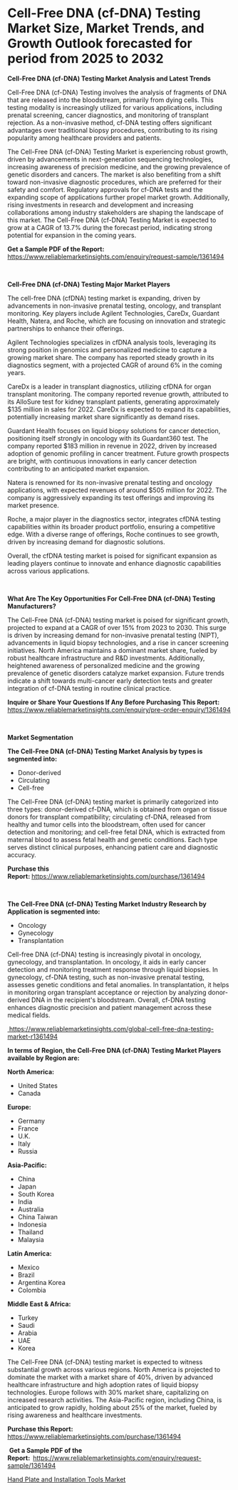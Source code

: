 <p><h1>Cell-Free DNA (cf-DNA) Testing Market Size, Market Trends, and Growth Outlook forecasted for period from 2025 to 2032</h1></p><p><strong>Cell-Free DNA (cf-DNA) Testing Market Analysis and Latest Trends</strong></p>
<p><p>Cell-Free DNA (cf-DNA) Testing involves the analysis of fragments of DNA that are released into the bloodstream, primarily from dying cells. This testing modality is increasingly utilized for various applications, including prenatal screening, cancer diagnostics, and monitoring of transplant rejection. As a non-invasive method, cf-DNA testing offers significant advantages over traditional biopsy procedures, contributing to its rising popularity among healthcare providers and patients.</p><p>The Cell-Free DNA (cf-DNA) Testing Market is experiencing robust growth, driven by advancements in next-generation sequencing technologies, increasing awareness of precision medicine, and the growing prevalence of genetic disorders and cancers. The market is also benefiting from a shift toward non-invasive diagnostic procedures, which are preferred for their safety and comfort. Regulatory approvals for cf-DNA tests and the expanding scope of applications further propel market growth. Additionally, rising investments in research and development and increasing collaborations among industry stakeholders are shaping the landscape of this market. The Cell-Free DNA (cf-DNA) Testing Market is expected to grow at a CAGR of 13.7% during the forecast period, indicating strong potential for expansion in the coming years.</p></p>
<p><strong>Get a Sample PDF of the Report:&nbsp;</strong> <a href="https://www.reliablemarketinsights.com/enquiry/request-sample/1361494?utm_campaign=3204&utm_medium=2&utm_source=Github&utm_content=ia&utm_term=22032025&utm_id=cell-free-dna-cf-dna-testing">https://www.reliablemarketinsights.com/enquiry/request-sample/1361494</a></p>
<p>&nbsp;</p>
<p><strong>Cell-Free DNA (cf-DNA) Testing Major Market Players</strong></p>
<p><p>The cell-free DNA (cfDNA) testing market is expanding, driven by advancements in non-invasive prenatal testing, oncology, and transplant monitoring. Key players include Agilent Technologies, CareDx, Guardant Health, Natera, and Roche, which are focusing on innovation and strategic partnerships to enhance their offerings.</p><p>Agilent Technologies specializes in cfDNA analysis tools, leveraging its strong position in genomics and personalized medicine to capture a growing market share. The company has reported steady growth in its diagnostics segment, with a projected CAGR of around 6% in the coming years.</p><p>CareDx is a leader in transplant diagnostics, utilizing cfDNA for organ transplant monitoring. The company reported revenue growth, attributed to its AlloSure test for kidney transplant patients, generating approximately $135 million in sales for 2022. CareDx is expected to expand its capabilities, potentially increasing market share significantly as demand rises.</p><p>Guardant Health focuses on liquid biopsy solutions for cancer detection, positioning itself strongly in oncology with its Guardant360 test. The company reported $183 million in revenue in 2022, driven by increased adoption of genomic profiling in cancer treatment. Future growth prospects are bright, with continuous innovations in early cancer detection contributing to an anticipated market expansion.</p><p>Natera is renowned for its non-invasive prenatal testing and oncology applications, with expected revenues of around $505 million for 2022. The company is aggressively expanding its test offerings and improving its market presence.</p><p>Roche, a major player in the diagnostics sector, integrates cfDNA testing capabilities within its broader product portfolio, ensuring a competitive edge. With a diverse range of offerings, Roche continues to see growth, driven by increasing demand for diagnostic solutions.</p><p>Overall, the cfDNA testing market is poised for significant expansion as leading players continue to innovate and enhance diagnostic capabilities across various applications.</p></p>
<p>&nbsp;</p>
<p><strong>What Are The Key Opportunities For Cell-Free DNA (cf-DNA) Testing Manufacturers?</strong></p>
<p><p>The Cell-Free DNA (cf-DNA) testing market is poised for significant growth, projected to expand at a CAGR of over 15% from 2023 to 2030. This surge is driven by increasing demand for non-invasive prenatal testing (NIPT), advancements in liquid biopsy technologies, and a rise in cancer screening initiatives. North America maintains a dominant market share, fueled by robust healthcare infrastructure and R&D investments. Additionally, heightened awareness of personalized medicine and the growing prevalence of genetic disorders catalyze market expansion. Future trends indicate a shift towards multi-cancer early detection tests and greater integration of cf-DNA testing in routine clinical practice.</p></p>
<p><strong>Inquire or Share Your Questions If Any Before Purchasing This Report:</strong> <a href="https://www.reliablemarketinsights.com/enquiry/pre-order-enquiry/1361494?utm_campaign=3204&utm_medium=2&utm_source=Github&utm_content=ia&utm_term=22032025&utm_id=cell-free-dna-cf-dna-testing">https://www.reliablemarketinsights.com/enquiry/pre-order-enquiry/1361494</a></p>
<p>&nbsp;</p>
<p><strong>Market Segmentation</strong></p>
<p><strong>The Cell-Free DNA (cf-DNA) Testing Market Analysis by types is segmented into:</strong></p>
<p><ul><li>Donor-derived</li><li>Circulating</li><li>Cell-free</li></ul></p>
<p><p>The Cell-Free DNA (cf-DNA) testing market is primarily categorized into three types: donor-derived cf-DNA, which is obtained from organ or tissue donors for transplant compatibility; circulating cf-DNA, released from healthy and tumor cells into the bloodstream, often used for cancer detection and monitoring; and cell-free fetal DNA, which is extracted from maternal blood to assess fetal health and genetic conditions. Each type serves distinct clinical purposes, enhancing patient care and diagnostic accuracy.</p></p>
<p><strong>Purchase this Report:&nbsp;</strong><a href="https://www.reliablemarketinsights.com/purchase/1361494?utm_campaign=3204&utm_medium=2&utm_source=Github&utm_content=ia&utm_term=22032025&utm_id=cell-free-dna-cf-dna-testing">https://www.reliablemarketinsights.com/purchase/1361494</a></p>
<p>&nbsp;</p>
<p><strong>The Cell-Free DNA (cf-DNA) Testing Market Industry Research by Application is segmented into:</strong></p>
<p><ul><li>Oncology</li><li>Gynecology</li><li>Transplantation</li></ul></p>
<p><p>Cell-free DNA (cf-DNA) testing is increasingly pivotal in oncology, gynecology, and transplantation. In oncology, it aids in early cancer detection and monitoring treatment response through liquid biopsies. In gynecology, cf-DNA testing, such as non-invasive prenatal testing, assesses genetic conditions and fetal anomalies. In transplantation, it helps in monitoring organ transplant acceptance or rejection by analyzing donor-derived DNA in the recipient's bloodstream. Overall, cf-DNA testing enhances diagnostic precision and patient management across these medical fields.</p></p>
<p><a href="https://www.reliablemarketinsights.com/global-cell-free-dna-testing-market-r1361494?utm_campaign=3204&utm_medium=2&utm_source=Github&utm_content=ia&utm_term=22032025&utm_id=cell-free-dna-cf-dna-testing">&nbsp;https://www.reliablemarketinsights.com/global-cell-free-dna-testing-market-r1361494</a></p>
<p><strong>In terms of Region, the Cell-Free DNA (cf-DNA) Testing Market Players available by Region are:</strong></p>
<p>
    <p> <strong> North America: </strong>
        <ul>
            <li>United States</li>
            <li>Canada</li>
        </ul>
        </p> 
    <p> <strong> Europe: </strong>
        <ul>
            <li>Germany</li>
            <li>France</li>
            <li>U.K.</li>
            <li>Italy</li>
            <li>Russia</li>
        </ul>
        </p> 
    <p> <strong> Asia-Pacific: </strong>
        <ul>
            <li>China</li>
            <li>Japan</li>
            <li>South Korea</li>
            <li>India</li>
            <li>Australia</li>
            <li>China Taiwan</li>
            <li>Indonesia</li>
            <li>Thailand</li>
            <li>Malaysia</li>
        </ul>
        </p> 
    <p> <strong> Latin America: </strong>
        <ul>
            <li>Mexico</li>
            <li>Brazil</li>
            <li>Argentina Korea</li>
            <li>Colombia</li>
        </ul>
        </p> 
    <p> <strong> Middle East & Africa: </strong>
        <ul>
            <li>Turkey</li>
            <li>Saudi</li>
            <li>Arabia</li>
            <li>UAE</li>
            <li>Korea</li>
        </ul>
    </p>
    </p>
<p><p>The Cell-Free DNA (cf-DNA) testing market is expected to witness substantial growth across various regions. North America is projected to dominate the market with a market share of 40%, driven by advanced healthcare infrastructure and high adoption rates of liquid biopsy technologies. Europe follows with 30% market share, capitalizing on increased research activities. The Asia-Pacific region, including China, is anticipated to grow rapidly, holding about 25% of the market, fueled by rising awareness and healthcare investments.</p></p>
<p><strong>Purchase this Report: </strong><a href="https://www.reliablemarketinsights.com/purchase/1361494?utm_campaign=3204&utm_medium=2&utm_source=Github&utm_content=ia&utm_term=22032025&utm_id=cell-free-dna-cf-dna-testing">https://www.reliablemarketinsights.com/purchase/1361494</a></p>
<p>&nbsp;<strong>Get a Sample PDF of the Report:&nbsp;&nbsp;</strong><a href="https://www.reliablemarketinsights.com/enquiry/request-sample/1361494?utm_campaign=3204&utm_medium=2&utm_source=Github&utm_content=ia&utm_term=22032025&utm_id=cell-free-dna-cf-dna-testing">https://www.reliablemarketinsights.com/enquiry/request-sample/1361494</a></p>
<p><strong></strong></p>
<p><p><a href="https://github.com/alejnaouare/Market-Research-Report-List-1/blob/main/hand-plate-and-installation-tools-market.md?utm_campaign=3204&utm_medium=2&utm_source=Github&utm_content=ia&utm_term=22032025&utm_id=cell-free-dna-cf-dna-testing">Hand Plate and Installation Tools Market</a></p></p>